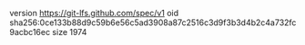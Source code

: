 version https://git-lfs.github.com/spec/v1
oid sha256:0ce133b88d9c59b6e56c5ad3908a87c2516c3d9f3b3d4b2c4a732fc9acbc16ec
size 1974
